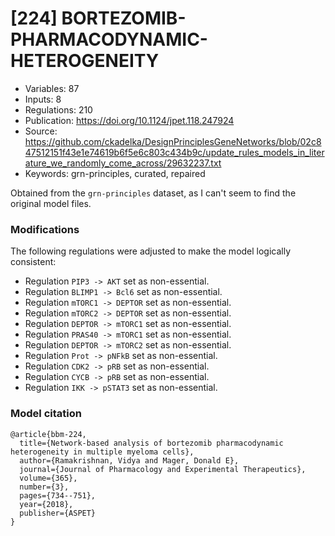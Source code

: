 # \[224\] BORTEZOMIB-PHARMACODYNAMIC-HETEROGENEITY

 - Variables: 87
 - Inputs: 8
 - Regulations: 210
 - Publication: https://doi.org/10.1124/jpet.118.247924
 - Source: https://github.com/ckadelka/DesignPrinciplesGeneNetworks/blob/02c847512151f43e1e74619b6f5e6c803c434b9c/update_rules_models_in_literature_we_randomly_come_across/29632237.txt
 - Keywords: grn-principles, curated, repaired


Obtained from the `grn-principles` dataset, as I can't seem to find the 
original model files.

### Modifications

The following regulations were adjusted to make the model logically consistent:

 - Regulation `PIP3 -> AKT` set as non-essential.
 - Regulation `BLIMP1 -> Bcl6` set as non-essential.
 - Regulation `mTORC1 -> DEPTOR` set as non-essential.
 - Regulation `mTORC2 -> DEPTOR` set as non-essential.
 - Regulation `DEPTOR -> mTORC1` set as non-essential.
 - Regulation `PRAS40 -> mTORC1` set as non-essential.
 - Regulation `DEPTOR -> mTORC2` set as non-essential.
 - Regulation `Prot -> pNFkB` set as non-essential.
 - Regulation `CDK2 -> pRB` set as non-essential.
 - Regulation `CYCB -> pRB` set as non-essential.
 - Regulation `IKK -> pSTAT3` set as non-essential.

### Model citation

```
@article{bbm-224,
  title={Network-based analysis of bortezomib pharmacodynamic heterogeneity in multiple myeloma cells},
  author={Ramakrishnan, Vidya and Mager, Donald E},
  journal={Journal of Pharmacology and Experimental Therapeutics},
  volume={365},
  number={3},
  pages={734--751},
  year={2018},
  publisher={ASPET}
}
```

